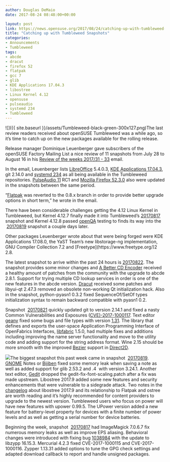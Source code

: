```yaml
---
author: Douglas DeMaio
date: 2017-08-24 08:48:00+00:00

layout: post
link: https://news.opensuse.org/2017/08/24/catching-up-with-tumbleweed-snapshots/
title: "Catching up with Tumbleweed Snapshots"
categories:
- Announcements
- Tumbleweed
tags:
- abcde
- dracut
- firefox 52
- flatpak
- gcc 7
- glib
- KDE Applications 17.04.3
- libostree
- Linux Kernel 4.12
- opensuse
- pulseaudio
- systemd 234
- Tumbleweed
---
```

![]({{ site.baseurl }}/assets/Tumbleweed-black-green-300x127.png)The last review readers received about openSUSE Tumbleweed was a while ago, so it’s time to catch up on the new packages available for the rolling release.

Release manager Dominique Leuenberger gave subscribers of the openSUSE Factory Mailing List a nice review of 11 snapshots from July 28 to August 16 in his [Review of the weeks 2017/31 - 33](https://lists.opensuse.org/opensuse-factory/2017-08/msg00474.html) email.

In the email, Leuenberger lists [LibreOffice](https://www.libreoffice.org/) 5.4.0.3, [KDE Applications 17.04.3](https://www.kde.org/announcements/announce-applications-17.04.3.php), git 2.14.0 and [systemd 234](https://lists.freedesktop.org/archives/systemd-devel/2017-July/039308.html) as all being available in the Tumbleweed repositories. [PulseAudio 11](https://www.freedesktop.org/wiki/Software/PulseAudio/) RC1 and [Mozilla Firefox 52.3.0](https://www.mozilla.org/en-US/firefox/52.3.0/releasenotes/) also were updated in the snapshots between the same period.

“[Flatpak](http://flatpak.org/) was reverted to the 0.8.x branch in order to provide better upgrade options in short term,” he wrote in the email.

There have been considerable challenges getting the 4.12 Linux Kernel in Tumbleweed, but Kernel 4.12.7 finally made it into Tumbleweed’s [20170817](https://lists.opensuse.org/opensuse-factory/2017-08/msg00483.html) snapshot and Kernel 4.12.8 passed [openQA](http://open.qa/) testing to finds its way into the  [20170819](https://lists.opensuse.org/opensuse-factory/2017-08/msg00514.html) snapshot a couple days later.

<!-- more -->Other packages Leuenberger wrote about that were being forged were KDE Applications 17.08.0, the YaST Team’s new libstorage-ng implementation, GNU Compiler Collection 7.2 and [Freetype](https://www.freetype.org/)2 2.8.

The latest snapshot to arrive within the past 24 hours is [20170822](https://lists.opensuse.org/opensuse-factory/2017-08/msg00537.html). The snapshot provides some minor changes and [A Better CD Encoder](https://abcde.einval.com/) received a healthy amount of patches from the community with the upgrade to abcde 2.8.1. Support for trying multiple CD lookup services in order is one of the new features in the abcde version. [Dracut](https://dracut.wiki.kernel.org/) received some patches and libyui-qt 2.47.3 removed an obsolete non-working Qt initialization hack. Also in the snapshot, python-pyasn1 0.3.2 fixed SequenceOf/SetOf types initialization syntax to remain backward compatible with pyasn1 0.2.

Snapshot  [20170821](https://lists.opensuse.org/opensuse-factory/2017-08/msg00532.html) quickly updated git to version 2.14.1 and fixed a nasty Common Vulnerabilities and Exposures ([CVE)-2017-1000117](https://github.com/greymd/CVE-2017-1000117). Text editor [geany](https://www.geany.org/) fixed some bugs and file types with version [1.31](https://www.geany.org/). The library that defines and exports the user-space Application Programming Interface of OpenFabrics Interfaces, [libfabric](https://ofiwg.github.io/libfabric/) 1.5.0, had multiple fixes and additions including improving the name server functionality and move to the utility code and adding support for the string address format. Wine 2.15 should be more smooth with the improved [Bezier](https://www.khanacademy.org/partner-content/pixar/animate/ball/v/animation3) support in [Direct2D](https://en.wikipedia.org/wiki/Direct2D).

![](https://wiki.gnome.org/Apps/Gedit?action=AttachFile&do=get&target=gedit-logo.png)The biggest snapshot this past week came in snapshot  [20170819](https://lists.opensuse.org/opensuse-factory/2017-08/msg00514.html). [GNOME](https://www.gnome.org/) Notes or [Bijiben](https://wiki.gnome.org/action/show/Apps/Bijiben?action=show&redirect=Bijiben) fixed some memory leak when saving a note as well as added support for glib 2.53.2 and .4  with version 3.24.1. Another text editor, [Gedit](https://wiki.gnome.org/Apps/Gedit) dropped the gedit-fix-font-scaling.patch after a fix was made upstream. Libostree 2017.9 added some new features and security enhancements that were vulnerable to a sidegrade attack. Two notes in the [changelog](https://lists.opensuse.org/opensuse-factory/2017-08/msg00514.html) about libostree 2017.9 and its relationship to Flatpak and ostree are worth reading and it’s highly recommended for content providers to upgrade to the newest version. Tumbleweed users who focus on power will have new features with upower 0.99.5. The UPower version added a new feature for battery-level property for devices with a finite number of power levels and as well as getting a serial number for device batteries.

Beginning the week, snapshot  [20170817](https://lists.opensuse.org/opensuse-factory/2017-08/msg00483.html) had ImageMagick 7.0.6.7 fix numerous memory leaks as well as improve EPS aliasing. Behavioral changes were introduced with fixing bug [1038984](https://bugzilla.opensuse.org/show_bug.cgi?id=1038984) with the update to libzypp 16.15.3. Mercurial 4.2.3 fixed CVE-2017-1000115 and CVE-2017-1000116. Zypper 1.13.31 added options to tune the GPG check settings and adapted download callback to report and handle unsigned packages.		
